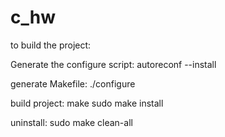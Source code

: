 # c_hw

to build the project:


Generate the configure script:
    autoreconf --install


generate Makefile:
    ./configure

build project:
	<!-- to use it from folder as ./hello_world -->
	make
    <!-- using sudo to write binary under /usr/local/bin -->
    sudo make install 

uninstall:
	sudo make clean-all


